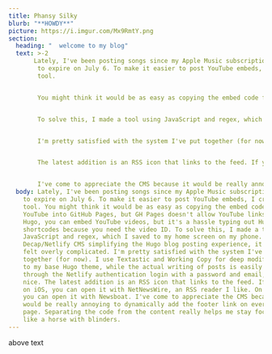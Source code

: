 ```yaml
---
title: Phansy Silky
blurb: "**HOWDY**"
picture: https://i.imgur.com/Mx9RmtY.png
section:
  heading: "  welcome to my blog"
  text: >-2
       Lately, I've been posting songs since my Apple Music subscription is about
        to expire on July 6. To make it easier to post YouTube embeds, I created a
        tool.


        You might think it would be as easy as copying the embed code from YouTube into GitHub Pages, but GH Pages doesn't allow YouTube links. With Hugo, you can embed YouTube videos, but it's a hassle typing out Hugo shortcodes because you need the video ID.


        To solve this, I made a tool using JavaScript and regex, which I saved to my home screen on my phone. Even with Decap/Netlify CMS simplifying the Hugo blog posting experience, it still felt overly complicated.


        I'm pretty satisfied with the system I've put together (for now). I use Textastic and Working Copy for deep modifications to my base Hugo theme, while the actual writing of posts is easily done through the Netlify authentication login with a password and email, which is nice.


        The latest addition is an RSS icon that links to the feed. If you're on iOS, you can open it with NetNewsWire, an RSS reader I like. On Linux, you can open it with Newsboat.


        I've come to appreciate the CMS because it would be really annoying to dynamically add the footer link on every new page. Separating the code from the content really helps me stay focused, like a horse with blinders.
  body: Lately, I've been posting songs since my Apple Music subscription is about
    to expire on July 6. To make it easier to post YouTube embeds, I created a
    tool. You might think it would be as easy as copying the embed code from
    YouTube into GitHub Pages, but GH Pages doesn't allow YouTube links. With
    Hugo, you can embed YouTube videos, but it's a hassle typing out Hugo
    shortcodes because you need the video ID. To solve this, I made a tool using
    JavaScript and regex, which I saved to my home screen on my phone. Even with
    Decap/Netlify CMS simplifying the Hugo blog posting experience, it still
    felt overly complicated. I'm pretty satisfied with the system I've put
    together (for now). I use Textastic and Working Copy for deep modifications
    to my base Hugo theme, while the actual writing of posts is easily done
    through the Netlify authentication login with a password and email, which is
    nice. The latest addition is an RSS icon that links to the feed. If you're
    on iOS, you can open it with NetNewsWire, an RSS reader I like. On Linux,
    you can open it with Newsboat. I've come to appreciate the CMS because it
    would be really annoying to dynamically add the footer link on every new
    page. Separating the code from the content really helps me stay focused,
    like a horse with blinders.
---
```

above text